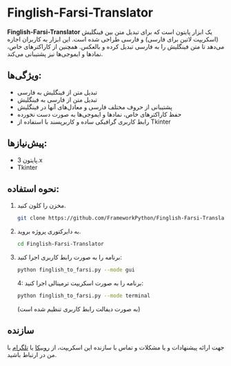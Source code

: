 # Finglish-Farsi-Translator

**Finglish-Farsi-Translator** یک ابزار پایتون است که برای تبدیل متن بین فینگلیش (اسکریپت لاتین برای فارسی) و فارسی طراحی شده است. این ابزار به کاربران اجازه می‌دهد تا متن فینگلیش را به فارسی تبدیل کرده و بالعکس. همچنین از کاراکترهای خاص، نمادها و ایموجی‌ها نیز پشتیبانی می‌کند.

## ویژگی‌ها:
- تبدیل متن از فینگلیش به فارسی
- تبدیل متن از فارسی به فینگلیش
- پشتیبانی از حروف مختلف فارسی و معادل‌های آنها در فینگلیش
- حفظ کاراکترهای خاص، نمادها و ایموجی‌ها به صورت دست نخورده
- رابط کاربری گرافیکی ساده و کاربرپسند با استفاده از Tkinter

## پیش‌نیازها:
- پایتون 3.x
- Tkinter

## نحوه استفاده:
1. مخزن را کلون کنید.
   ```bash
   git clone https://github.com/FrameworkPython/Finglish-Farsi-Translator.git
   ```
2. به دایرکتوری پروژه بروید.
   ```bash
   cd Finglish-Farsi-Translator
   ```
3. برنامه را به صورت رابط کاربری اجرا کنید:
   ```bash
   python finglish_to_farsi.py --mode gui
   ```
   4: برنامه را به صورت اسکریپت ترمینالی اجرا کنید:
   ```bash
   python finglish_to_farsi.py --mode terminal
   ```
   (به صورت دیفالت رابط کاربری تنظیم شده است)
   

## سازنده
جهت ارائه پیشنهادات و یا مشکلات و تماس با سازنده این اسکریپت، از [روبیکا](https://rubika.ir/frameworkpython4) یا [تلگرام](https://t.me/Framework_Python) با من در ارتباط باشید.

